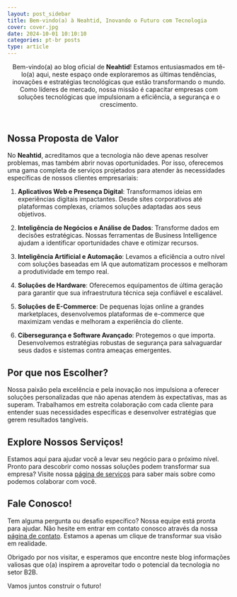 ```yaml
---
layout: post_sidebar
title: Bem-vindo(a) à Neahtid, Inovando o Futuro com Tecnologia
cover: cover.jpg
date: 2024-10-01 10:10:10
categories: pt-br posts
type: article
---
```

<header class="entry-header">
Bem-vindo(a) ao blog oficial de <strong>Neahtid</strong>! Estamos entusiasmados em tê-lo(a) aqui, neste espaço onde exploraremos as últimas tendências, inovações e estratégias tecnológicas que estão transformando o mundo. Como líderes de mercado, nossa missão é capacitar empresas com soluções tecnológicas que impulsionam a eficiência, a segurança e o crescimento.
</header>

## Nossa Proposta de Valor

No **Neahtid**, acreditamos que a tecnologia não deve apenas resolver problemas, mas também abrir novas oportunidades. Por isso, oferecemos uma gama completa de serviços projetados para atender às necessidades específicas de nossos clientes empresariais:

1. **Aplicativos Web e Presença Digital**:
Transformamos ideias em experiências digitais impactantes. Desde sites corporativos até plataformas complexas, criamos soluções adaptadas aos seus objetivos.

1. **Inteligência de Negócios e Análise de Dados**:
Transforme dados em decisões estratégicas. Nossas ferramentas de Business Intelligence ajudam a identificar oportunidades chave e otimizar recursos.

1. **Inteligência Artificial e Automação**:
Levamos a eficiência a outro nível com soluções baseadas em IA que automatizam processos e melhoram a produtividade em tempo real.

1. **Soluções de Hardware**:
Oferecemos equipamentos de última geração para garantir que sua infraestrutura técnica seja confiável e escalável.

1. **Soluções de E-Commerce**:
De pequenas lojas online a grandes marketplaces, desenvolvemos plataformas de e-commerce que maximizam vendas e melhoram a experiência do cliente.

1. **Cibersegurança e Software Avançado**:
Protegemos o que importa. Desenvolvemos estratégias robustas de segurança para salvaguardar seus dados e sistemas contra ameaças emergentes.

## Por que nos Escolher?

Nossa paixão pela excelência e pela inovação nos impulsiona a oferecer soluções personalizadas que não apenas atendem às expectativas, mas as superam. Trabalhamos em estreita colaboração com cada cliente para entender suas necessidades específicas e desenvolver estratégias que gerem resultados tangíveis.

## Explore Nossos Serviços!

Estamos aqui para ajudar você a levar seu negócio para o próximo nível. Pronto para descobrir como nossas soluções podem transformar sua empresa? Visite nossa [página de serviços](/pt-br/services/) para saber mais sobre como podemos colaborar com você.

## Fale Conosco!

Tem alguma pergunta ou desafio específico? Nossa equipe está pronta para ajudar. Não hesite em entrar em contato conosco através da nossa [página de contato](/pt-br/contact-us/). Estamos a apenas um clique de transformar sua visão em realidade.

Obrigado por nos visitar, e esperamos que encontre neste blog informações valiosas que o(a) inspirem a aproveitar todo o potencial da tecnologia no setor B2B.

Vamos juntos construir o futuro!
